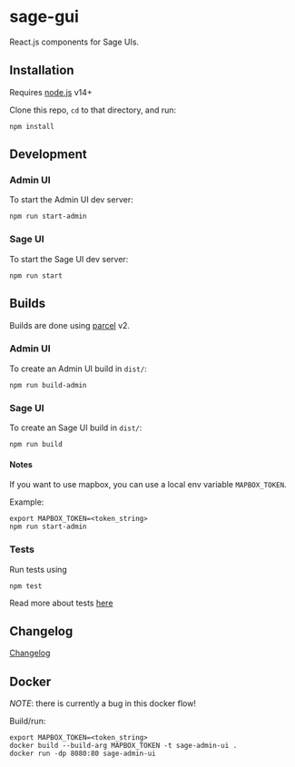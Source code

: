 # sage-gui

React.js components for Sage UIs.


## Installation

Requires [node.js](https://nodejs.org) v14+

Clone this repo, `cd` to that directory, and run:

```
npm install
```


## Development

### Admin UI

To start the Admin UI dev server:
```
npm run start-admin
```


### Sage UI

To start the Sage UI dev server:
```
npm run start
```


## Builds

Builds are done using [parcel](https://parceljs.org/) v2.

### Admin UI

To create an Admin UI build in `dist/`:

```
npm run build-admin
```

### Sage UI

To create an Sage UI build in `dist/`:

```
npm run build
```


#### Notes

If you want to use mapbox, you can use a local env variable `MAPBOX_TOKEN`.

Example:

```
export MAPBOX_TOKEN=<token_string>
npm run start-admin
```


### Tests

Run tests using
```
npm test
```

Read more about tests [here](docs/tests.md)


## Changelog

[Changelog](https://github.com/sagecontinuum/sage-gui/blob/main/CHANGELOG.md)


## Docker

*NOTE*: there is currently a bug in this docker flow!

Build/run:

```
export MAPBOX_TOKEN=<token_string>
docker build --build-arg MAPBOX_TOKEN -t sage-admin-ui .
docker run -dp 8080:80 sage-admin-ui
```

